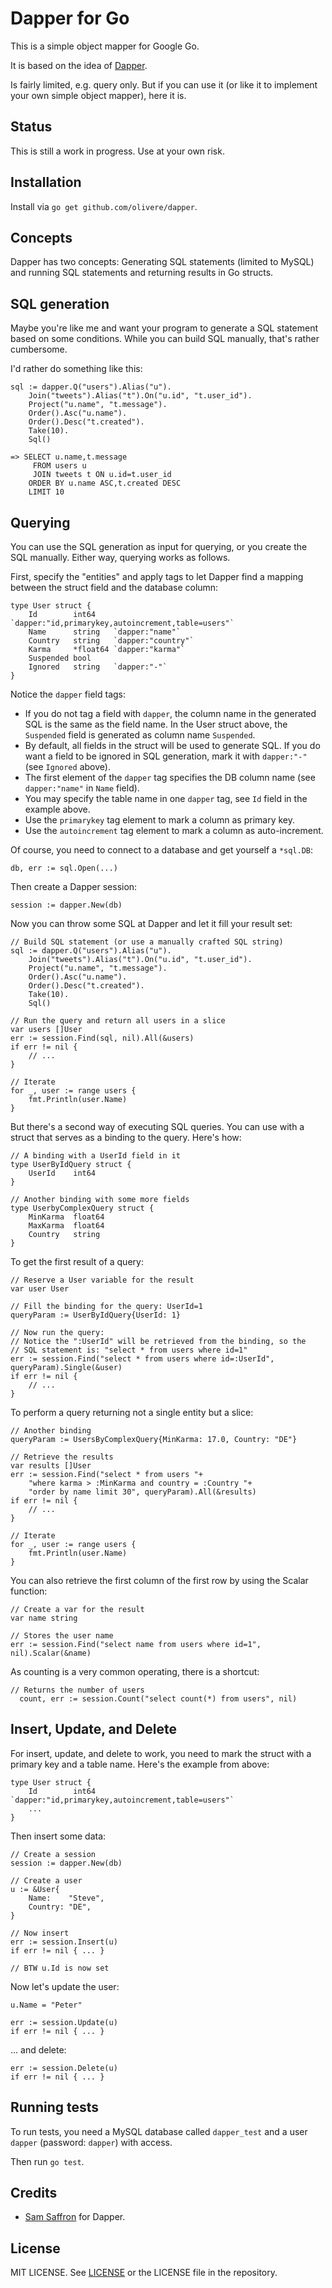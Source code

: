 # Dapper for Go

This is a simple object mapper for Google Go.

It is based on the idea of [Dapper](https://github.com/SamSaffron/dapper-dot-net).

Is fairly limited, e.g. query only. But if you can use it (or like it to
implement your own simple object mapper), here it is.

## Status

This is still a work in progress. Use at your own risk.

## Installation

Install via `go get github.com/olivere/dapper`.

## Concepts

Dapper has two concepts: Generating SQL statements (limited to MySQL)
and running SQL statements and returning results in Go structs.

## SQL generation

Maybe you're like me and want your program to generate a SQL statement
based on some conditions. While you can build SQL manually, that's rather
cumbersome.

I'd rather do something like this:

    sql := dapper.Q("users").Alias("u").
        Join("tweets").Alias("t").On("u.id", "t.user_id").
        Project("u.name", "t.message").
        Order().Asc("u.name").
        Order().Desc("t.created").
        Take(10).
        Sql()

    => SELECT u.name,t.message 
         FROM users u 
         JOIN tweets t ON u.id=t.user_id
        ORDER BY u.name ASC,t.created DESC
        LIMIT 10

## Querying

You can use the SQL generation as input for querying, or you create the
SQL manually. Either way, querying works as follows.

First, specify the "entities" and apply tags to let Dapper find
a mapping between the struct field and the database column:

    type User struct {
        Id        int64    `dapper:"id,primarykey,autoincrement,table=users"`
        Name      string   `dapper:"name"`
        Country   string   `dapper:"country"`
        Karma     *float64 `dapper:"karma"`
        Suspended bool
        Ignored   string   `dapper:"-"`
    }

Notice the `dapper` field tags:

* If you do not tag a field with `dapper`, the column name in the
  generated SQL is the same as the field name. In the User struct above,
  the `Suspended` field is generated as column name `Suspended`.
* By default, all fields in the struct will be used to generate SQL. If
  you do want a field to be ignored in SQL generation, mark it with
  `dapper:"-"` (see `Ignored` above).
* The first element of the `dapper` tag specifies the DB column name
  (see `dapper:"name"` in `Name` field).
* You may specify the table name in one `dapper` tag, see `Id` field in
  the example above.
* Use the `primarykey` tag element to mark a column as primary key.
* Use the `autoincrement` tag element to mark a column as
  auto-increment.

Of course, you need to connect to a database and get yourself a `*sql.DB`:

    db, err := sql.Open(...)

Then create a Dapper session:

    session := dapper.New(db)

Now you can throw some SQL at Dapper and let it fill your result set:

    // Build SQL statement (or use a manually crafted SQL string)
    sql := dapper.Q("users").Alias("u").
        Join("tweets").Alias("t").On("u.id", "t.user_id").
        Project("u.name", "t.message").
        Order().Asc("u.name").
        Order().Desc("t.created").
        Take(10).
        Sql()

    // Run the query and return all users in a slice
    var users []User
    err := session.Find(sql, nil).All(&users)
    if err != nil {
        // ...
    }

    // Iterate
    for _, user := range users {
        fmt.Println(user.Name)
    }

But there's a second way of executing SQL queries. You can use with a 
struct that serves as a binding to the query. Here's how:

    // A binding with a UserId field in it
    type UserByIdQuery struct {
        UserId    int64
    }

    // Another binding with some more fields
    type UserbyComplexQuery struct {
        MinKarma  float64
        MaxKarma  float64
        Country   string
    }

To get the first result of a query:

    // Reserve a User variable for the result
    var user User

    // Fill the binding for the query: UserId=1
    queryParam := UserByIdQuery{UserId: 1}

    // Now run the query:
    // Notice the ":UserId" will be retrieved from the binding, so the
    // SQL statement is: "select * from users where id=1"
    err := session.Find("select * from users where id=:UserId", queryParam).Single(&user)
    if err != nil {
    	// ...
    }

To perform a query returning not a single entity but a slice:

    // Another binding
    queryParam := UsersByComplexQuery{MinKarma: 17.0, Country: "DE"}

    // Retrieve the results
    var results []User
    err := session.Find("select * from users "+
        "where karma > :MinKarma and country = :Country "+
        "order by name limit 30", queryParam).All(&results)
    if err != nil {
        // ...
    }

    // Iterate
    for _, user := range users {
        fmt.Println(user.Name)
    }

You can also retrieve the first column of the first row by using the
Scalar function:

    // Create a var for the result
    var name string 

    // Stores the user name
    err := session.Find("select name from users where id=1", nil).Scalar(&name)

As counting is a very common operating, there is a shortcut:

    // Returns the number of users
	  count, err := session.Count("select count(*) from users", nil)

## Insert, Update, and Delete

For insert, update, and delete to work, you need to mark the struct with
a primary key and a table name. Here's the example from above:

    type User struct {
        Id        int64    `dapper:"id,primarykey,autoincrement,table=users"`
        ...
    }

Then insert some data:

    // Create a session
    session := dapper.New(db)

    // Create a user
    u := &User{
        Name:    "Steve",
        Country: "DE",
    }
    
    // Now insert
    err := session.Insert(u)
    if err != nil { ... }

    // BTW u.Id is now set
 
Now let's update the user:

    u.Name = "Peter"
    
    err := session.Update(u)
    if err != nil { ... }

... and delete:

    err := session.Delete(u)
    if err != nil { ... }

## Running tests

To run tests, you need a MySQL database called `dapper_test` and a user
`dapper` (password: `dapper`) with access.

Then run `go test`.
    
## Credits

* [Sam Saffron](http://www.samsaffron.com/) for Dapper.

## License

MIT LICENSE. See [LICENSE](http://olivere.mit-license.org/) or the
LICENSE file in the repository.
